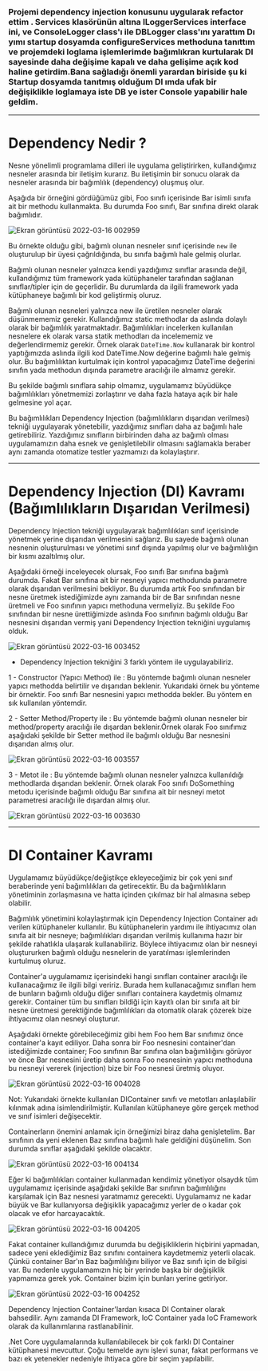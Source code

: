 ### Projemi dependency injection konusunu uygularak refactor ettim . Services klasörünün altına ILoggerServices interface ini, ve ConsoleLogger class'ı ile DBLogger class'ını yarattım Dı yımı startup dosyamda configureServices methoduna tanıttım ve projemdeki loglama işlemlerimde bağımlıkran kurtularak DI sayesinde daha değişime kapalı ve daha gelişime açık kod haline getirdim.Bana sağladığı önemli yarardan biriside şu ki Startup dosyamda tanıtmış olduğum DI ımda ufak bir değişiklikle loglamaya iste DB ye ister Console yapabilir hale geldim.

---

# Dependency Nedir ?

Nesne yönelimli programlama dilleri ile uygulama geliştirirken, kullandığımız nesneler arasında bir iletişim kurarız. Bu iletişimin bir sonucu olarak da nesneler arasında bir bağımlılık (dependency) oluşmuş olur.


Aşağıda bir örneğini gördüğümüz gibi, Foo sınıfı içerisinde Bar isimli sınıfa ait bir methodu kullanmakta. Bu durumda Foo sınıfı, Bar sınıfına direkt olarak bağımlıdır.

![Ekran görüntüsü 2022-03-16 002959](https://user-images.githubusercontent.com/89224500/158475388-e16c0944-d2b1-425e-b5fc-ba6aa65416d4.png)


Bu örnekte olduğu gibi, bağımlı olunan nesneler sınıf içerisinde `new` ile oluşturulup bir üyesi çağrıldığında, bu sınıfa bağımlı hale gelmiş olurlar.

Bağımlı olunan nesneler yalnızca kendi yazdığımız sınıflar arasında değil, kullandığımız tüm framework yada kütüphaneler tarafından sağlanan sınıflar/tipler için de geçerlidir. Bu durumlarda da ilgili framework yada kütüphaneye bağımlı bir kod geliştirmiş oluruz.

Bağımlı olunan nesneleri yalnızca new ile üretilen nesneler olarak düşünmememiz gerekir. Kullandığımız static methodlar da aslında dolaylı olarak bir bağımlılık yaratmaktadır. Bağımlılıkları incelerken kullanılan nesnelere ek olarak varsa statik methodları da incelememiz ve değerlendirmemiz gerekir. Örnek olarak `DateTime.Now` kullanarak bir kontrol yaptığımızda aslında ilgili kod DateTime.Now değerine bağımlı hale gelmiş olur. Bu bağımlılıktan kurtulmak için kontrol yapacağımız DateTime değerini sınıfın yada methodun dışında parametre aracılığı ile almamız gerekir.

Bu şekilde bağımlı sınıflara sahip olmamız, uygulamamız büyüdükçe bağımlılıkları yönetmemizi zorlaştırır ve daha fazla hataya açık bir hale gelmesine yol açar.

Bu bağımlılıkları Dependency Injection (bağımlılıkların dışarıdan verilmesi) tekniği uygulayarak yönetebilir, yazdığımız sınıfları daha az bağımlı hale getirebiliriz. Yazdığımız sınıfların birbirinden daha az bağımlı olması uygulamamızın daha esnek ve genişletilebilir olmasını sağlamakla beraber aynı zamanda otomatize testler yazmamızı da kolaylaştırır.

---
# Dependency Injection (DI) Kavramı (Bağımlılıkların Dışarıdan Verilmesi)

Dependency Injection tekniği uygulayarak bağımlılıkları sınıf içerisinde yönetmek yerine dışarıdan verilmesini sağlarız. Bu sayede bağımlı olunan nesnenin oluşturulması ve yönetimi sınıf dışında yapılmış olur ve bağımlılığın bir kısmı azaltılmış olur.

Aşağıdaki örneği inceleyecek olursak, Foo sınıfı Bar sınıfına bağımlı durumda. Fakat Bar sınıfına ait bir nesneyi yapıcı methodunda parametre olarak dışarıdan verilmesini bekliyor. Bu durumda artık Foo sınıfından bir nesne üretmek istediğimizde aynı zamanda bir de Bar sınıfından nesne üretmeli ve Foo sınıfının yapıcı methoduna vermeliyiz. Bu şekilde Foo sınıfından bir nesne ürettiğimizde aslında Foo sınıfının bağımlı olduğu Bar nesnesini dışarıdan vermiş yani Dependency Injection tekniğini uygulamış olduk.

![Ekran görüntüsü 2022-03-16 003452](https://user-images.githubusercontent.com/89224500/158476076-4311a5c1-720c-4247-9e00-1f4c537b95c7.png)

- Dependency Injection tekniğini 3 farklı yöntem ile uygulayabiliriz.

1 - Constructor (Yapıcı Method) ile : Bu yöntemde bağımlı olunan nesneler yapıcı methodda belirtilir ve dışarıdan beklenir. Yukarıdaki örnek bu yönteme bir örnektir. Foo sınıfı Bar nesnesini yapıcı methodda bekler. Bu yöntem en sık kullanılan yöntemdir.

2 - Setter Method/Property ile : Bu yöntemde bağımlı olunan nesneler bir method/property aracılığı ile dışardan beklenir.Örnek olarak Foo sınıfımız aşağıdaki şekilde bir Setter method ile bağımlı olduğu Bar nesnesini dışarıdan almış olur.

![Ekran görüntüsü 2022-03-16 003557](https://user-images.githubusercontent.com/89224500/158476229-0607abdf-d04e-4c5f-ab5c-dfac9b90565c.png)

3 - Metot ile : Bu yöntemde bağımlı olunan nesneler yalnızca kullanıldığı methodlarda dışarıdan beklenir. Örnek olarak Foo sınıfı DoSomething metodu içerisinde bağımlı olduğu Bar sınıfına ait bir nesneyi metot parametresi aracılığı ile dışardan almış olur.

![Ekran görüntüsü 2022-03-16 003630](https://user-images.githubusercontent.com/89224500/158476295-6971d2ad-ffa7-416a-b46f-005222d189ef.png)

---
# DI Container Kavramı

Uygulamamız büyüdükçe/değiştikçe ekleyeceğimiz bir çok yeni sınıf beraberinde yeni bağımlılıkları da getirecektir. Bu da bağımlılıkların yönetiminin zorlaşmasına ve hatta içinden çıkılmaz bir hal almasına sebep olabilir.

Bağımlılık yönetimini kolaylaştırmak için Dependency Injection Container adı verilen kütüphaneler kullanılır. Bu kütüphanelerin yardımı ile ihtiyacımız olan sınıfa ait bir nesneye; bağımlılıkları dışarıdan verilmiş kullanıma hazır bir şekilde rahatlıkla ulaşarak kullanabiliriz. Böylece ihtiyacımız olan bir nesneyi oluştururken bağımlı olduğu nesnelerin de yaratılması işlemlerinden kurtulmuş oluruz.

Container'a uygulamamız içerisindeki hangi sınıfları container aracılığı ile kullanacağımız ile ilgili bilgi veririz. Burada hem kullanacağımız sınıfları hem de bunların bağımlı olduğu diğer sınıfları containera kaydetmiş olmamız gerekir. Container tüm bu sınıfları bildiği için kayıtlı olan bir sınıfa ait bir nesne üretmesi gerektiğinde bağımlılıkları da otomatik olarak çözerek bize ihtiyacımız olan nesneyi oluşturur.

Aşağıdaki örnekte görebileceğimiz gibi hem Foo hem Bar sınıfımız önce container'a kayıt ediliyor. Daha sonra bir Foo nesnesini container'dan istediğimizde container; Foo sınıfının Bar sınıfına olan bağımlılığını görüyor ve önce Bar nesnesini üretip daha sonra Foo nesnesinin yapıcı methoduna bu nesneyi vererek (injection) bize bir Foo nesnesi üretmiş oluyor.

![Ekran görüntüsü 2022-03-16 004028](https://user-images.githubusercontent.com/89224500/158476793-83df3727-3e38-4890-8a30-585c46ef8855.png)

Not: Yukarıdaki örnekte kullanılan DIContainer sınıfı ve metotları anlaşılabilir kılınmak adına isimlendirilmiştir. Kullanılan kütüphaneye göre gerçek method ve sınıf isimleri değişecektir.

Containerların önemini anlamak için örneğimizi biraz daha genişletelim. Bar sınıfının da yeni eklenen Baz sınıfına bağımlı hale geldiğini düşünelim. Son durumda sınıflar aşağıdaki şekilde olacaktır.

![Ekran görüntüsü 2022-03-16 004134](https://user-images.githubusercontent.com/89224500/158476942-bbf7b8ec-6060-4507-a197-9e092b729935.png)

Eğer ki bağımlılıkları container kullanmadan kendimiz yönetiyor olsaydık tüm uygulamamız içerisinde aşağıdaki şekilde Bar sınıfının bağımlılığını karşılamak için Baz nesnesi yaratmamız gerecekti. Uygulamamız ne kadar büyük ve Bar kullanıyorsa değişiklik yapacağımız yerler de o kadar çok olacak ve efor harcayacaktık.

![Ekran görüntüsü 2022-03-16 004205](https://user-images.githubusercontent.com/89224500/158477001-bd1c73ef-a2f5-42f8-894d-7ede341145af.png)

Fakat container kullandığımız durumda bu değişikliklerin hiçbirini yapmadan, sadece yeni eklediğimiz Baz sınıfını containera kaydetmemiz yeterli olacak. Çünkü container Bar'ın Baz bağımlılığını biliyor ve Baz sınıfı için de bilgisi var. Bu nedenle uygulamamızın hiç bir yerinde başka bir değişiklik yapmamıza gerek yok. Container bizim için bunları yerine getiriyor.

![Ekran görüntüsü 2022-03-16 004252](https://user-images.githubusercontent.com/89224500/158477117-b1de7907-4db3-4b21-97ab-087e2ef2a5b0.png)

Dependency Injection Container'lardan kısaca DI Container olarak bahsedilir. Aynı zamanda DI Framework, IoC Container yada IoC Framework olarak da kullanımlarına rastlanabilinir.



.Net Core uygulamalarında kullanılabilecek bir çok farklı DI Container kütüphanesi mevcuttur. Çoğu temelde aynı işlevi sunar, fakat performans ve bazı ek yetenekler nedeniyle ihtiyaca göre bir seçim yapılabilir.



